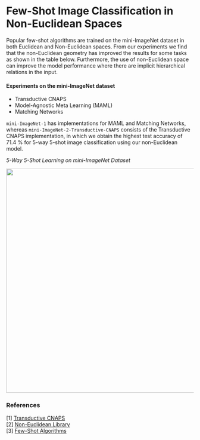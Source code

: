 # Few-Shot Image Classification in Non-Euclidean Spaces
Popular few-shot algorithms are trained on the mini-ImageNet dataset in both Euclidean and Non-Euclidean spaces. From our experiments we find that the non-Euclidean geometry has improved the results for some tasks as shown in the table below. Furthermore, the use of non-Euclidean space can improve the model performance where there are implicit hierarchical relations in the input. 

#### Experiments on the mini-ImageNet dataset
 - Transductive CNAPS
 - Model-Agnostic Meta Learning (MAML)
 - Matching Networks

```mini-ImageNet-1``` has implementations for MAML and Matching Networks, whereas ```mini-ImageNet-2-Transductive-CNAPS``` consists of the Transductive CNAPS implementation, in which we obtain the highest test accuracy of 71.4 % for 5-way 5-shot image classification using our non-Euclidean model. 


*5-Way 5-Shot Learning on mini-ImageNet Dataset*

<img src="https://user-images.githubusercontent.com/51696913/169417494-c8d3365b-3764-466f-a39b-f56a2b5ffb8e.png" width="600">

### References
[1] [Transductive CNAPS](https://arxiv.org/abs/2201.05151) <br/>
[2] [Non-Euclidean Library](https://github.com/mctorch/mctorch)<br/>
[3] [Few-Shot Algorithms](https://github.com/oscarknagg/few-shot)<br/>

